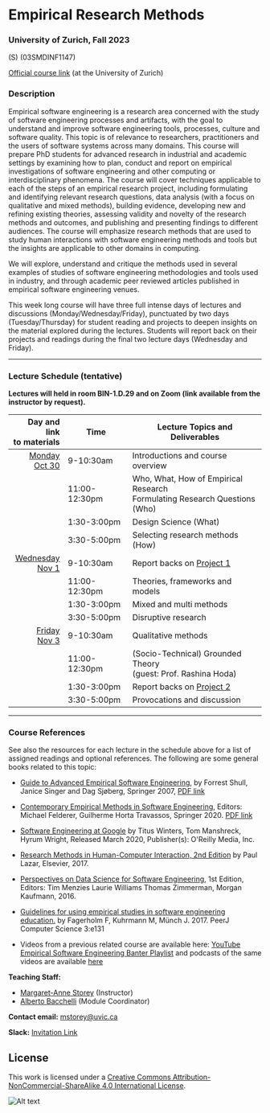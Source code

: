 # Empirical Research Methods
### University of Zurich, Fall 2023
(S) (03SMDINF1147)

[Official course link](https://studentservices.uzh.ch/uzh/anonym/vvz/index.html?sap-language=EN&sap-ui-language=EN#/details/2023/003/SM/51202169)
(at the University of Zurich)

### Description
Empirical software engineering is a research area concerned with the study of software engineering processes and artifacts, with the goal to understand and improve software engineering tools, processes, culture and software quality. This topic is of relevance to researchers, practitioners and the users of software systems across many domains. This course will prepare PhD students for advanced research in industrial and academic settings by examining how to plan, conduct and report on empirical investigations of software engineering and other computing or interdisciplinary phenomena. The course will cover techniques applicable to each of the steps of an empirical research project, including formulating and identifying relevant research questions, data analysis (with a focus on qualitative and mixed methods), building evidence, developing new and refining existing theories, assessing validity and novelty of the research methods and outcomes, and publishing and presenting findings to different audiences. The course will emphasize research methods that are used to study human interactions with software engineering methods and tools but the insights are applicable to other domains in computing.

We will explore, understand and critique the methods used in several examples of studies of software engineering methodologies and tools used in industry, and through academic peer reviewed articles published in empirical software engineering venues.

This week long course will have three full intense days of lectures and discussions (Monday/Wednesday/Friday), punctuated by two days (Tuesday/Thursday) for student reading and projects to deepen insights on the material explored during the lectures.  Students will report back on their projects and readings during the final two lecture days (Wednesday and Friday).  

---

### Lecture Schedule (tentative)

**Lectures will held in room BIN-1.D.29 and on Zoom (link available from the instructor by request).**

|                Day and link <br> to materials | Time                             | Lecture Topics and        Deliverables                                          |
|----------------------------------------------:|----------------------------------|---------------------------------------------------------------------------------|
| [ Monday <br> Oct 30 ](resources/Lecture1.md) | 9-10:30am                        | Introductions and course overview                                               | 
|                                               | 11:00-12:30pm                    | Who, What, How  of Empirical Research <br> Formulating Research Questions (Who) |
|                                               | 1:30-3:00pm                      | Design Science (What)                                                           |      
|                                               | 3:30-5:00pm                      | Selecting research methods (How)                                                | 
|  [Wednesday<br> Nov 1](resources/Lecture2.md) | 9-10:30am                        | Report backs on [Project 1](activities/project1.md)                             |
|                                               | 11:00-12:30pm                    | Theories, frameworks and models                                                 | 
|                                               | 1:30-3:00pm                      | Mixed and multi methods                                                         |   
|                                               | 3:30-5:00pm                      | Disruptive research                                                             |  
|    [Friday <br> Nov 3](resources/Lecture3.md) | 9-10:30am                        | Qualitative methods                                                             |
|                                               | 11:00-12:30pm                    | (Socio-Technical) Grounded Theory <br> (guest: Prof. Rashina Hoda)              | 
|                                               | 1:30-3:00pm                      | Report backs on [Project 2](activities/project2.md)                             |   i
|                                               | 3:30-5:00pm                      | Provocations and discussion                                                     | 

---

### Course References

See also the resources for each lecture in the schedule above for a list of assigned readings and optional references. The following are some general books related to this topic: 

- [Guide to Advanced Empirical Software Engineering](https://link.springer.com/book/10.1007/978-1-84800-044-5), by Forrest Shull, Janice Singer and Dag Sjøberg, Springer 2007, [PDF link](https://link.springer.com/content/pdf/10.1007%2F978-1-84800-044-5.pdf)
- [Contemporary Empirical Methods in Software Engineering](https://link.springer.com/book/10.1007/978-3-030-32489-6), Editors: Michael Felderer, Guilherme Horta Travassos, Springer 2020. [PDF link](https://link.springer.com/content/pdf/10.1007%2F978-3-030-32489-6.pdf)
- [Software Engineering at Google](https://abseil.io/resources/swe-book/html/toc.html) by Titus Winters, Tom Manshreck, Hyrum Wright, Released March 2020, Publisher(s): O'Reilly Media, Inc.
- [Research Methods in Human-Computer Interaction, 2nd Edition](https://www.elsevier.com/books/research-methods-in-human-computer-interaction/lazar/978-0-12-805390-4) by Paul Lazar, Elsevier, 2017. 
- [Perspectives on Data Science for Software Engineering](https://www.elsevier.com/books/perspectives-on-data-science-for-software-engineering/menzies/978-0-12-804206-9?countrycode=US&format=print&utm_source=google_ads&utm_medium=paid_search&utm_campaign=canadashopping&gclid=CjwKCAjwkoz7BRBPEiwAeKw3q6IdWnBmgg4ZFIMpU6XMzITW4PFErv6VHHEqJ29NflbtSsG6WIFv5xoCrEIQAvD_BwE&gclsrc=aw.ds), 1st Edition, Editors: Tim Menzies Laurie Williams Thomas Zimmerman, Morgan Kaufmann, 2016. 
- [Guidelines for using empirical studies in software engineering education.](https://doi.org/10.7717/peerj-cs.131) by Fagerholm F, Kuhrmann M, Münch J. 2017.  PeerJ Computer Science 3:e131

- Videos from a previous related course are available here: [YouTube Empirical Software Engineering Banter Playlist](https://www.youtube.com/playlist?list=PLMZx0_b0n5sz371299dtt0wzuu29xU4nD)
and podcasts of the same videos are available [here](https://anchor.fm/margaret-anne-d-storey)



**Teaching Staff:**

- [Margaret-Anne Storey](https://margaretannestorey.com/) (Instructor)
- [Alberto Bacchelli](https://sback.it/) (Module Coordinator) 

**Contact email:** [mstorey@uvic.ca](mailto:mstorey@uvic.ca)

**Slack:** [Invitation Link](https://join.slack.com/t/universityofv-ccu4032/shared_invite/zt-25qsxkus2-W2dxNr1QLQZf9ogBz2b7Cw) 


## License

This work is licensed under a [Creative Commons Attribution-NonCommercial-ShareAlike 4.0 International License](http://creativecommons.org/licenses/by-nc-sa/4.0/).

![Alt text](https://i.creativecommons.org/l/by-nc-sa/4.0/88x31.png "Creative Commons Attribution-NonCommercial-ShareAlike 4.0 International License")
